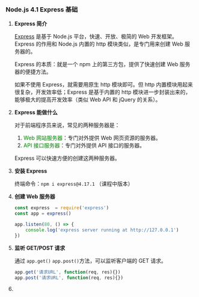 ### Node.js 4.1 Express 基础

1. **Express 简介**

   [Express](https://www.expressjs.com.cn/) 是基于 Node.js 平台，快速、开放、极简的 Web 开发框架。Express 的作用和 Node.js 内置的 http 模块类似，是专门用来创建 Web 服务器的。

   Express 的本质：就是一个 npm 上的第三方包，提供了快速创建 Web 服务器的便捷方法。

   如果不使用 Express，就需要用原生 http 模块即可。但 http 内置模块用起来很复杂，开发效率低；Express 是基于内置的 http 模块进一步封装出来的，能够极大的提高开发效率（类似 Web API 和 jQuery 的关系）。

   

2. **Express 能做什么**

   对于前端程序员来说，常见的两种服务器是：

   1. <font color='green'>Web 网站服务器</font>：专门对外提供 Web 网页资源的服务器。
   2. <font color='green'>API 接口服务器</font>：专门对外提供 API 接口的服务器。

   Express 可以快速方便的创建这两种服务器。

   

3. **安装 Express**

   终端命令：`npm i express@4.17.1` （课程中版本）

   

4. **创建 Web 服务器**

   ```javascript
   const express  = require('express')
   const app = express()
   
   app.listen(80, () => {
       console.log('express server running at http://127.0.0.1')
   })
   ```

   

5. **监听 GET/POST 请求**

   通过 `app.get()` `app.post()`方法，可以监听客户端的 GET 请求。

   ```javascript
   app.get('请求URL', function(req, res){})
   app.post('请求URL', function(req, res){})
   ```

   

6. 